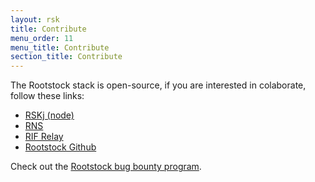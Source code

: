 ```yaml
---
layout: rsk
title: Contribute
menu_order: 11
menu_title: Contribute
section_title: Contribute
---
```


The Rootstock stack is open-source, if you are interested in colaborate, follow these links:

- [RSKj (node)](/rsk/node/contribute)
- [RNS](https://github.com/rnsdomains/rnsips)
- [RIF Relay](/rif/relay/)
- [Rootstock Github](https://github.com/rsksmart)

Check out the [Rootstock bug bounty program](/contribute/bug-bounty-program).
